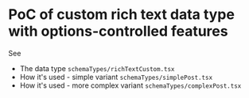 # PoC of custom rich text data type with options-controlled features

See 
 - The data type `schemaTypes/richTextCustom.tsx`
 - How it's used - simple variant `schemaTypes/simplePost.tsx`
 - How it's used - more complex variant `schemaTypes/complexPost.tsx`
